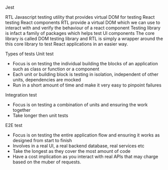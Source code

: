 Jest

RTL
Javascript testing utility that provides virtual DOM for testing React testing React components
RTL provide a virtual DOM which we can use to interact with and verify the behaviour of a react component
Testing library is infact a family of packages which helps test UI components
The core library is called DOM testing library and RTL is simply a wrapper around the this core library to test React applications in an easier way.

Types of tests
Unit test

- Focus is on testing the individual building the blocks of an application such as class or function or a component
- Each unit or building block is testing in isolation, independent of other units, dependencies are mocked
- Run in a short amount of time and make it very easy to pinpoint failures

Integration test

- Focus is on testing a combination of units and ensuring the work together
- Take longer then unit tests

E2E test

- Focus is on testing the entire application flow and ensuring it works as designed from start to finish
- Involves in a real UI, a real backend database, real services etc
- Take the longest as they cover the most amount of code
- Have a cost implication as you interact with real APIs that may charge based on the muber of requests.
